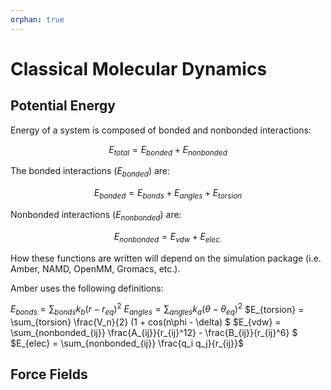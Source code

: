 ```yaml
---
orphan: true
---
```

# Classical Molecular Dynamics 
## Potential Energy

Energy of a system is composed of bonded and nonbonded interactions:

$$
E _{total} = E_{bonded} + E_{nonbonded} 
$$

The bonded interactions ($E_{bonded}$) are:

$$
E_{bonded} = E_{bonds} + E_{angles} + E_{torsion}
$$

Nonbonded interactions ($E_{nonbonded}$) are:

$$
E_{nonbonded} = E_{vdw} + E_{elec.}
$$

How these functions are written will depend on the simulation package (i.e. Amber, NAMD, OpenMM, Gromacs, etc.). 

Amber uses the following definitions:

$E_{bonds} = \sum_{bonds} k_b (r - r_{eq})^2$
$E_{angles} = \sum_{angles} k_{a} (\theta - \theta_{eq})^2$
$E_{torsion} = \sum_{torsion} \frac{V_n}{2} (1 + cos(n\phi - \delta) $
$E_{vdw} = \sum_{nonbonded_{ij}} \frac{A_{ij}}{r_{ij}^12} - \frac{B_{ij}}{r_{ij}^6} $
$E_{elec} = \sum_{nonbonded_{ij}} \frac{q_i q_j}{r_{ij}}$



## Force Fields


```python

```


```python

```
